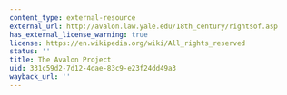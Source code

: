 ```yaml
---
content_type: external-resource
external_url: http://avalon.law.yale.edu/18th_century/rightsof.asp
has_external_license_warning: true
license: https://en.wikipedia.org/wiki/All_rights_reserved
status: ''
title: The Avalon Project
uid: 331c59d2-7d12-4dae-83c9-e23f24dd49a3
wayback_url: ''
---
```

